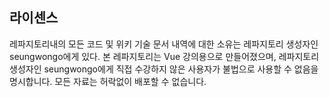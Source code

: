 ## 라이센스
레파지토리내의 모든 코드 및 위키 기술 문서 내역에 대한 소유는 레파지토리 생성자인 seungwongo에게 있다.
본 레파지토리는 Vue 강의용으로 만들어졌으며, 레파지토리 생성자인 seungwongo에게 직접 수강하지 않은 사용자가 불법으로 사용할 수 없음을 명시합니다.
모든 자료는 허락없이 배포할 수 없습니다.
